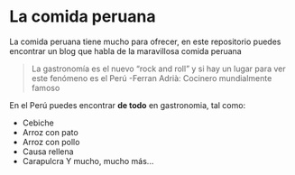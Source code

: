 # La comida peruana
La comida peruana tiene mucho para ofrecer, en este repositorio puedes encontrar un blog que habla de la maravillosa comida peruana

> La gastronomía es el nuevo “rock and roll” y si hay un lugar para ver este fenómeno es el Perú
-Ferran Adrià: Cocinero mundialmente famoso

En el Perú puedes encontrar **de todo** en gastronomia, tal como:

* Cebiche
* Arroz con pato
* Arroz con pollo
* Causa rellena
* Carapulcra
Y mucho, mucho más...
